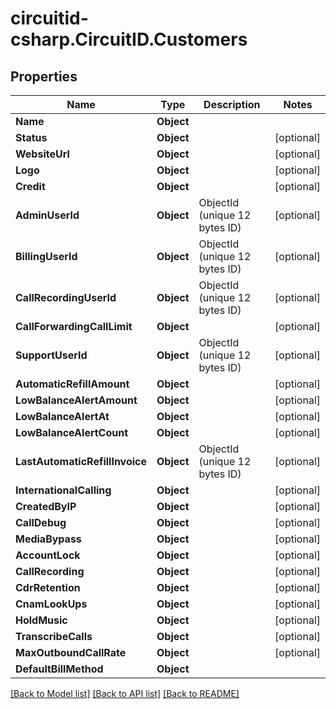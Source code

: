 
# circuitid-csharp.CircuitID.Customers

## Properties

Name | Type | Description | Notes
------------ | ------------- | ------------- | -------------
**Name** | **Object** |  | 
**Status** | **Object** |  | [optional] 
**WebsiteUrl** | **Object** |  | [optional] 
**Logo** | **Object** |  | [optional] 
**Credit** | **Object** |  | [optional] 
**AdminUserId** | **Object** | ObjectId (unique 12 bytes ID) | [optional] 
**BillingUserId** | **Object** | ObjectId (unique 12 bytes ID) | [optional] 
**CallRecordingUserId** | **Object** | ObjectId (unique 12 bytes ID) | [optional] 
**CallForwardingCallLimit** | **Object** |  | [optional] 
**SupportUserId** | **Object** | ObjectId (unique 12 bytes ID) | [optional] 
**AutomaticRefillAmount** | **Object** |  | [optional] 
**LowBalanceAlertAmount** | **Object** |  | [optional] 
**LowBalanceAlertAt** | **Object** |  | [optional] 
**LowBalanceAlertCount** | **Object** |  | [optional] 
**LastAutomaticRefillInvoice** | **Object** | ObjectId (unique 12 bytes ID) | [optional] 
**InternationalCalling** | **Object** |  | [optional] 
**CreatedByIP** | **Object** |  | [optional] 
**CallDebug** | **Object** |  | [optional] 
**MediaBypass** | **Object** |  | [optional] 
**AccountLock** | **Object** |  | [optional] 
**CallRecording** | **Object** |  | [optional] 
**CdrRetention** | **Object** |  | [optional] 
**CnamLookUps** | **Object** |  | [optional] 
**HoldMusic** | **Object** |  | [optional] 
**TranscribeCalls** | **Object** |  | [optional] 
**MaxOutboundCallRate** | **Object** |  | [optional] 
**DefaultBillMethod** | **Object** |  | 

[[Back to Model list]](../README.md#documentation-for-models)
[[Back to API list]](../README.md#documentation-for-api-endpoints)
[[Back to README]](../README.md)

